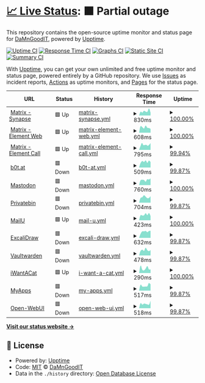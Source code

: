 # [📈 Live Status](https://DaMnGoodIT.github.io/upptime): <!--live status--> **🟧 Partial outage**

This repository contains the open-source uptime monitor and status page for [DaMnGoodIT](https://damngoodit.de), powered by [Upptime](https://github.com/upptime/upptime).

[![Uptime CI](https://github.com/DaMnGoodIT/upptime/workflows/Uptime%20CI/badge.svg)](https://github.com/DaMnGoodIT/upptime/actions?query=workflow%3A%22Uptime+CI%22)
[![Response Time CI](https://github.com/DaMnGoodIT/upptime/workflows/Response%20Time%20CI/badge.svg)](https://github.com/DaMnGoodIT/upptime/actions?query=workflow%3A%22Response+Time+CI%22)
[![Graphs CI](https://github.com/DaMnGoodIT/upptime/workflows/Graphs%20CI/badge.svg)](https://github.com/DaMnGoodIT/upptime/actions?query=workflow%3A%22Graphs+CI%22)
[![Static Site CI](https://github.com/DaMnGoodIT/upptime/workflows/Static%20Site%20CI/badge.svg)](https://github.com/DaMnGoodIT/upptime/actions?query=workflow%3A%22Static+Site+CI%22)
[![Summary CI](https://github.com/DaMnGoodIT/upptime/workflows/Summary%20CI/badge.svg)](https://github.com/DaMnGoodIT/upptime/actions?query=workflow%3A%22Summary+CI%22)

With [Upptime](https://upptime.js.org), you can get your own unlimited and free uptime monitor and status page, powered entirely by a GitHub repository. We use [Issues](https://github.com/DaMnGoodIT/upptime/issues) as incident reports, [Actions](https://github.com/DaMnGoodIT/upptime/actions) as uptime monitors, and [Pages](https://DaMnGoodIT.github.io/upptime) for the status page.

<!--start: status pages-->
<!-- This summary is generated by Upptime (https://github.com/upptime/upptime) -->
<!-- Do not edit this manually, your changes will be overwritten -->
<!-- prettier-ignore -->
| URL | Status | History | Response Time | Uptime |
| --- | ------ | ------- | ------------- | ------ |
| <img alt="" src="https://icons.duckduckgo.com/ip3/matrix.b0t.at.ico" height="13"> [Matrix - Synapse](https://matrix.b0t.at/health) | 🟩 Up | [matrix-synapse.yml](https://github.com/DaMnGoodIT/upptime/commits/HEAD/history/matrix-synapse.yml) | <details><summary><img alt="Response time graph" src="./graphs/matrix-synapse/response-time-week.png" height="20"> 830ms</summary><br><a href="https://status.b0t.at/history/matrix-synapse"><img alt="Response time 914" src="https://img.shields.io/endpoint?url=https%3A%2F%2Fraw.githubusercontent.com%2FDaMnGoodIT%2Fupptime%2FHEAD%2Fapi%2Fmatrix-synapse%2Fresponse-time.json"></a><br><a href="https://status.b0t.at/history/matrix-synapse"><img alt="24-hour response time 555" src="https://img.shields.io/endpoint?url=https%3A%2F%2Fraw.githubusercontent.com%2FDaMnGoodIT%2Fupptime%2FHEAD%2Fapi%2Fmatrix-synapse%2Fresponse-time-day.json"></a><br><a href="https://status.b0t.at/history/matrix-synapse"><img alt="7-day response time 830" src="https://img.shields.io/endpoint?url=https%3A%2F%2Fraw.githubusercontent.com%2FDaMnGoodIT%2Fupptime%2FHEAD%2Fapi%2Fmatrix-synapse%2Fresponse-time-week.json"></a><br><a href="https://status.b0t.at/history/matrix-synapse"><img alt="30-day response time 899" src="https://img.shields.io/endpoint?url=https%3A%2F%2Fraw.githubusercontent.com%2FDaMnGoodIT%2Fupptime%2FHEAD%2Fapi%2Fmatrix-synapse%2Fresponse-time-month.json"></a><br><a href="https://status.b0t.at/history/matrix-synapse"><img alt="1-year response time 978" src="https://img.shields.io/endpoint?url=https%3A%2F%2Fraw.githubusercontent.com%2FDaMnGoodIT%2Fupptime%2FHEAD%2Fapi%2Fmatrix-synapse%2Fresponse-time-year.json"></a></details> | <details><summary><a href="https://status.b0t.at/history/matrix-synapse">100.00%</a></summary><a href="https://status.b0t.at/history/matrix-synapse"><img alt="All-time uptime 100.00%" src="https://img.shields.io/endpoint?url=https%3A%2F%2Fraw.githubusercontent.com%2FDaMnGoodIT%2Fupptime%2FHEAD%2Fapi%2Fmatrix-synapse%2Fuptime.json"></a><br><a href="https://status.b0t.at/history/matrix-synapse"><img alt="24-hour uptime 100.00%" src="https://img.shields.io/endpoint?url=https%3A%2F%2Fraw.githubusercontent.com%2FDaMnGoodIT%2Fupptime%2FHEAD%2Fapi%2Fmatrix-synapse%2Fuptime-day.json"></a><br><a href="https://status.b0t.at/history/matrix-synapse"><img alt="7-day uptime 100.00%" src="https://img.shields.io/endpoint?url=https%3A%2F%2Fraw.githubusercontent.com%2FDaMnGoodIT%2Fupptime%2FHEAD%2Fapi%2Fmatrix-synapse%2Fuptime-week.json"></a><br><a href="https://status.b0t.at/history/matrix-synapse"><img alt="30-day uptime 99.94%" src="https://img.shields.io/endpoint?url=https%3A%2F%2Fraw.githubusercontent.com%2FDaMnGoodIT%2Fupptime%2FHEAD%2Fapi%2Fmatrix-synapse%2Fuptime-month.json"></a><br><a href="https://status.b0t.at/history/matrix-synapse"><img alt="1-year uptime 99.99%" src="https://img.shields.io/endpoint?url=https%3A%2F%2Fraw.githubusercontent.com%2FDaMnGoodIT%2Fupptime%2FHEAD%2Fapi%2Fmatrix-synapse%2Fuptime-year.json"></a></details>
| <img alt="" src="https://icons.duckduckgo.com/ip3/element.b0t.at.ico" height="13"> [Matrix - Element Web](https://element.b0t.at) | 🟩 Up | [matrix-element-web.yml](https://github.com/DaMnGoodIT/upptime/commits/HEAD/history/matrix-element-web.yml) | <details><summary><img alt="Response time graph" src="./graphs/matrix-element-web/response-time-week.png" height="20"> 608ms</summary><br><a href="https://status.b0t.at/history/matrix-element-web"><img alt="Response time 858" src="https://img.shields.io/endpoint?url=https%3A%2F%2Fraw.githubusercontent.com%2FDaMnGoodIT%2Fupptime%2FHEAD%2Fapi%2Fmatrix-element-web%2Fresponse-time.json"></a><br><a href="https://status.b0t.at/history/matrix-element-web"><img alt="24-hour response time 447" src="https://img.shields.io/endpoint?url=https%3A%2F%2Fraw.githubusercontent.com%2FDaMnGoodIT%2Fupptime%2FHEAD%2Fapi%2Fmatrix-element-web%2Fresponse-time-day.json"></a><br><a href="https://status.b0t.at/history/matrix-element-web"><img alt="7-day response time 608" src="https://img.shields.io/endpoint?url=https%3A%2F%2Fraw.githubusercontent.com%2FDaMnGoodIT%2Fupptime%2FHEAD%2Fapi%2Fmatrix-element-web%2Fresponse-time-week.json"></a><br><a href="https://status.b0t.at/history/matrix-element-web"><img alt="30-day response time 770" src="https://img.shields.io/endpoint?url=https%3A%2F%2Fraw.githubusercontent.com%2FDaMnGoodIT%2Fupptime%2FHEAD%2Fapi%2Fmatrix-element-web%2Fresponse-time-month.json"></a><br><a href="https://status.b0t.at/history/matrix-element-web"><img alt="1-year response time 858" src="https://img.shields.io/endpoint?url=https%3A%2F%2Fraw.githubusercontent.com%2FDaMnGoodIT%2Fupptime%2FHEAD%2Fapi%2Fmatrix-element-web%2Fresponse-time-year.json"></a></details> | <details><summary><a href="https://status.b0t.at/history/matrix-element-web">100.00%</a></summary><a href="https://status.b0t.at/history/matrix-element-web"><img alt="All-time uptime 94.43%" src="https://img.shields.io/endpoint?url=https%3A%2F%2Fraw.githubusercontent.com%2FDaMnGoodIT%2Fupptime%2FHEAD%2Fapi%2Fmatrix-element-web%2Fuptime.json"></a><br><a href="https://status.b0t.at/history/matrix-element-web"><img alt="24-hour uptime 100.00%" src="https://img.shields.io/endpoint?url=https%3A%2F%2Fraw.githubusercontent.com%2FDaMnGoodIT%2Fupptime%2FHEAD%2Fapi%2Fmatrix-element-web%2Fuptime-day.json"></a><br><a href="https://status.b0t.at/history/matrix-element-web"><img alt="7-day uptime 100.00%" src="https://img.shields.io/endpoint?url=https%3A%2F%2Fraw.githubusercontent.com%2FDaMnGoodIT%2Fupptime%2FHEAD%2Fapi%2Fmatrix-element-web%2Fuptime-week.json"></a><br><a href="https://status.b0t.at/history/matrix-element-web"><img alt="30-day uptime 100.00%" src="https://img.shields.io/endpoint?url=https%3A%2F%2Fraw.githubusercontent.com%2FDaMnGoodIT%2Fupptime%2FHEAD%2Fapi%2Fmatrix-element-web%2Fuptime-month.json"></a><br><a href="https://status.b0t.at/history/matrix-element-web"><img alt="1-year uptime 94.43%" src="https://img.shields.io/endpoint?url=https%3A%2F%2Fraw.githubusercontent.com%2FDaMnGoodIT%2Fupptime%2FHEAD%2Fapi%2Fmatrix-element-web%2Fuptime-year.json"></a></details>
| <img alt="" src="https://icons.duckduckgo.com/ip3/call.b0t.at.ico" height="13"> [Matrix - Element Call](https://call.b0t.at) | 🟩 Up | [matrix-element-call.yml](https://github.com/DaMnGoodIT/upptime/commits/HEAD/history/matrix-element-call.yml) | <details><summary><img alt="Response time graph" src="./graphs/matrix-element-call/response-time-week.png" height="20"> 795ms</summary><br><a href="https://status.b0t.at/history/matrix-element-call"><img alt="Response time 787" src="https://img.shields.io/endpoint?url=https%3A%2F%2Fraw.githubusercontent.com%2FDaMnGoodIT%2Fupptime%2FHEAD%2Fapi%2Fmatrix-element-call%2Fresponse-time.json"></a><br><a href="https://status.b0t.at/history/matrix-element-call"><img alt="24-hour response time 1049" src="https://img.shields.io/endpoint?url=https%3A%2F%2Fraw.githubusercontent.com%2FDaMnGoodIT%2Fupptime%2FHEAD%2Fapi%2Fmatrix-element-call%2Fresponse-time-day.json"></a><br><a href="https://status.b0t.at/history/matrix-element-call"><img alt="7-day response time 795" src="https://img.shields.io/endpoint?url=https%3A%2F%2Fraw.githubusercontent.com%2FDaMnGoodIT%2Fupptime%2FHEAD%2Fapi%2Fmatrix-element-call%2Fresponse-time-week.json"></a><br><a href="https://status.b0t.at/history/matrix-element-call"><img alt="30-day response time 708" src="https://img.shields.io/endpoint?url=https%3A%2F%2Fraw.githubusercontent.com%2FDaMnGoodIT%2Fupptime%2FHEAD%2Fapi%2Fmatrix-element-call%2Fresponse-time-month.json"></a><br><a href="https://status.b0t.at/history/matrix-element-call"><img alt="1-year response time 787" src="https://img.shields.io/endpoint?url=https%3A%2F%2Fraw.githubusercontent.com%2FDaMnGoodIT%2Fupptime%2FHEAD%2Fapi%2Fmatrix-element-call%2Fresponse-time-year.json"></a></details> | <details><summary><a href="https://status.b0t.at/history/matrix-element-call">99.94%</a></summary><a href="https://status.b0t.at/history/matrix-element-call"><img alt="All-time uptime 99.98%" src="https://img.shields.io/endpoint?url=https%3A%2F%2Fraw.githubusercontent.com%2FDaMnGoodIT%2Fupptime%2FHEAD%2Fapi%2Fmatrix-element-call%2Fuptime.json"></a><br><a href="https://status.b0t.at/history/matrix-element-call"><img alt="24-hour uptime 100.00%" src="https://img.shields.io/endpoint?url=https%3A%2F%2Fraw.githubusercontent.com%2FDaMnGoodIT%2Fupptime%2FHEAD%2Fapi%2Fmatrix-element-call%2Fuptime-day.json"></a><br><a href="https://status.b0t.at/history/matrix-element-call"><img alt="7-day uptime 99.94%" src="https://img.shields.io/endpoint?url=https%3A%2F%2Fraw.githubusercontent.com%2FDaMnGoodIT%2Fupptime%2FHEAD%2Fapi%2Fmatrix-element-call%2Fuptime-week.json"></a><br><a href="https://status.b0t.at/history/matrix-element-call"><img alt="30-day uptime 99.99%" src="https://img.shields.io/endpoint?url=https%3A%2F%2Fraw.githubusercontent.com%2FDaMnGoodIT%2Fupptime%2FHEAD%2Fapi%2Fmatrix-element-call%2Fuptime-month.json"></a><br><a href="https://status.b0t.at/history/matrix-element-call"><img alt="1-year uptime 99.98%" src="https://img.shields.io/endpoint?url=https%3A%2F%2Fraw.githubusercontent.com%2FDaMnGoodIT%2Fupptime%2FHEAD%2Fapi%2Fmatrix-element-call%2Fuptime-year.json"></a></details>
| <img alt="" src="https://icons.duckduckgo.com/ip3/b0t.at.ico" height="13"> [b0t.at](https://b0t.at) | 🟥 Down | [b0t-at.yml](https://github.com/DaMnGoodIT/upptime/commits/HEAD/history/b0t-at.yml) | <details><summary><img alt="Response time graph" src="./graphs/b0t-at/response-time-week.png" height="20"> 509ms</summary><br><a href="https://status.b0t.at/history/b0t-at"><img alt="Response time 861" src="https://img.shields.io/endpoint?url=https%3A%2F%2Fraw.githubusercontent.com%2FDaMnGoodIT%2Fupptime%2FHEAD%2Fapi%2Fb0t-at%2Fresponse-time.json"></a><br><a href="https://status.b0t.at/history/b0t-at"><img alt="24-hour response time 454" src="https://img.shields.io/endpoint?url=https%3A%2F%2Fraw.githubusercontent.com%2FDaMnGoodIT%2Fupptime%2FHEAD%2Fapi%2Fb0t-at%2Fresponse-time-day.json"></a><br><a href="https://status.b0t.at/history/b0t-at"><img alt="7-day response time 509" src="https://img.shields.io/endpoint?url=https%3A%2F%2Fraw.githubusercontent.com%2FDaMnGoodIT%2Fupptime%2FHEAD%2Fapi%2Fb0t-at%2Fresponse-time-week.json"></a><br><a href="https://status.b0t.at/history/b0t-at"><img alt="30-day response time 560" src="https://img.shields.io/endpoint?url=https%3A%2F%2Fraw.githubusercontent.com%2FDaMnGoodIT%2Fupptime%2FHEAD%2Fapi%2Fb0t-at%2Fresponse-time-month.json"></a><br><a href="https://status.b0t.at/history/b0t-at"><img alt="1-year response time 894" src="https://img.shields.io/endpoint?url=https%3A%2F%2Fraw.githubusercontent.com%2FDaMnGoodIT%2Fupptime%2FHEAD%2Fapi%2Fb0t-at%2Fresponse-time-year.json"></a></details> | <details><summary><a href="https://status.b0t.at/history/b0t-at">99.87%</a></summary><a href="https://status.b0t.at/history/b0t-at"><img alt="All-time uptime 100.00%" src="https://img.shields.io/endpoint?url=https%3A%2F%2Fraw.githubusercontent.com%2FDaMnGoodIT%2Fupptime%2FHEAD%2Fapi%2Fb0t-at%2Fuptime.json"></a><br><a href="https://status.b0t.at/history/b0t-at"><img alt="24-hour uptime 99.06%" src="https://img.shields.io/endpoint?url=https%3A%2F%2Fraw.githubusercontent.com%2FDaMnGoodIT%2Fupptime%2FHEAD%2Fapi%2Fb0t-at%2Fuptime-day.json"></a><br><a href="https://status.b0t.at/history/b0t-at"><img alt="7-day uptime 99.87%" src="https://img.shields.io/endpoint?url=https%3A%2F%2Fraw.githubusercontent.com%2FDaMnGoodIT%2Fupptime%2FHEAD%2Fapi%2Fb0t-at%2Fuptime-week.json"></a><br><a href="https://status.b0t.at/history/b0t-at"><img alt="30-day uptime 99.97%" src="https://img.shields.io/endpoint?url=https%3A%2F%2Fraw.githubusercontent.com%2FDaMnGoodIT%2Fupptime%2FHEAD%2Fapi%2Fb0t-at%2Fuptime-month.json"></a><br><a href="https://status.b0t.at/history/b0t-at"><img alt="1-year uptime 100.00%" src="https://img.shields.io/endpoint?url=https%3A%2F%2Fraw.githubusercontent.com%2FDaMnGoodIT%2Fupptime%2FHEAD%2Fapi%2Fb0t-at%2Fuptime-year.json"></a></details>
| <img alt="" src="https://icons.duckduckgo.com/ip3/social.b0t.at.ico" height="13"> [Mastodon](https://social.b0t.at) | 🟥 Down | [mastodon.yml](https://github.com/DaMnGoodIT/upptime/commits/HEAD/history/mastodon.yml) | <details><summary><img alt="Response time graph" src="./graphs/mastodon/response-time-week.png" height="20"> 760ms</summary><br><a href="https://status.b0t.at/history/mastodon"><img alt="Response time 1045" src="https://img.shields.io/endpoint?url=https%3A%2F%2Fraw.githubusercontent.com%2FDaMnGoodIT%2Fupptime%2FHEAD%2Fapi%2Fmastodon%2Fresponse-time.json"></a><br><a href="https://status.b0t.at/history/mastodon"><img alt="24-hour response time 731" src="https://img.shields.io/endpoint?url=https%3A%2F%2Fraw.githubusercontent.com%2FDaMnGoodIT%2Fupptime%2FHEAD%2Fapi%2Fmastodon%2Fresponse-time-day.json"></a><br><a href="https://status.b0t.at/history/mastodon"><img alt="7-day response time 760" src="https://img.shields.io/endpoint?url=https%3A%2F%2Fraw.githubusercontent.com%2FDaMnGoodIT%2Fupptime%2FHEAD%2Fapi%2Fmastodon%2Fresponse-time-week.json"></a><br><a href="https://status.b0t.at/history/mastodon"><img alt="30-day response time 800" src="https://img.shields.io/endpoint?url=https%3A%2F%2Fraw.githubusercontent.com%2FDaMnGoodIT%2Fupptime%2FHEAD%2Fapi%2Fmastodon%2Fresponse-time-month.json"></a><br><a href="https://status.b0t.at/history/mastodon"><img alt="1-year response time 1053" src="https://img.shields.io/endpoint?url=https%3A%2F%2Fraw.githubusercontent.com%2FDaMnGoodIT%2Fupptime%2FHEAD%2Fapi%2Fmastodon%2Fresponse-time-year.json"></a></details> | <details><summary><a href="https://status.b0t.at/history/mastodon">100.00%</a></summary><a href="https://status.b0t.at/history/mastodon"><img alt="All-time uptime 100.00%" src="https://img.shields.io/endpoint?url=https%3A%2F%2Fraw.githubusercontent.com%2FDaMnGoodIT%2Fupptime%2FHEAD%2Fapi%2Fmastodon%2Fuptime.json"></a><br><a href="https://status.b0t.at/history/mastodon"><img alt="24-hour uptime 99.99%" src="https://img.shields.io/endpoint?url=https%3A%2F%2Fraw.githubusercontent.com%2FDaMnGoodIT%2Fupptime%2FHEAD%2Fapi%2Fmastodon%2Fuptime-day.json"></a><br><a href="https://status.b0t.at/history/mastodon"><img alt="7-day uptime 100.00%" src="https://img.shields.io/endpoint?url=https%3A%2F%2Fraw.githubusercontent.com%2FDaMnGoodIT%2Fupptime%2FHEAD%2Fapi%2Fmastodon%2Fuptime-week.json"></a><br><a href="https://status.b0t.at/history/mastodon"><img alt="30-day uptime 99.94%" src="https://img.shields.io/endpoint?url=https%3A%2F%2Fraw.githubusercontent.com%2FDaMnGoodIT%2Fupptime%2FHEAD%2Fapi%2Fmastodon%2Fuptime-month.json"></a><br><a href="https://status.b0t.at/history/mastodon"><img alt="1-year uptime 99.99%" src="https://img.shields.io/endpoint?url=https%3A%2F%2Fraw.githubusercontent.com%2FDaMnGoodIT%2Fupptime%2FHEAD%2Fapi%2Fmastodon%2Fuptime-year.json"></a></details>
| <img alt="" src="https://icons.duckduckgo.com/ip3/bin.b0t.at.ico" height="13"> [Privatebin](https://bin.b0t.at) | 🟥 Down | [privatebin.yml](https://github.com/DaMnGoodIT/upptime/commits/HEAD/history/privatebin.yml) | <details><summary><img alt="Response time graph" src="./graphs/privatebin/response-time-week.png" height="20"> 704ms</summary><br><a href="https://status.b0t.at/history/privatebin"><img alt="Response time 892" src="https://img.shields.io/endpoint?url=https%3A%2F%2Fraw.githubusercontent.com%2FDaMnGoodIT%2Fupptime%2FHEAD%2Fapi%2Fprivatebin%2Fresponse-time.json"></a><br><a href="https://status.b0t.at/history/privatebin"><img alt="24-hour response time 698" src="https://img.shields.io/endpoint?url=https%3A%2F%2Fraw.githubusercontent.com%2FDaMnGoodIT%2Fupptime%2FHEAD%2Fapi%2Fprivatebin%2Fresponse-time-day.json"></a><br><a href="https://status.b0t.at/history/privatebin"><img alt="7-day response time 704" src="https://img.shields.io/endpoint?url=https%3A%2F%2Fraw.githubusercontent.com%2FDaMnGoodIT%2Fupptime%2FHEAD%2Fapi%2Fprivatebin%2Fresponse-time-week.json"></a><br><a href="https://status.b0t.at/history/privatebin"><img alt="30-day response time 760" src="https://img.shields.io/endpoint?url=https%3A%2F%2Fraw.githubusercontent.com%2FDaMnGoodIT%2Fupptime%2FHEAD%2Fapi%2Fprivatebin%2Fresponse-time-month.json"></a><br><a href="https://status.b0t.at/history/privatebin"><img alt="1-year response time 903" src="https://img.shields.io/endpoint?url=https%3A%2F%2Fraw.githubusercontent.com%2FDaMnGoodIT%2Fupptime%2FHEAD%2Fapi%2Fprivatebin%2Fresponse-time-year.json"></a></details> | <details><summary><a href="https://status.b0t.at/history/privatebin">99.87%</a></summary><a href="https://status.b0t.at/history/privatebin"><img alt="All-time uptime 100.00%" src="https://img.shields.io/endpoint?url=https%3A%2F%2Fraw.githubusercontent.com%2FDaMnGoodIT%2Fupptime%2FHEAD%2Fapi%2Fprivatebin%2Fuptime.json"></a><br><a href="https://status.b0t.at/history/privatebin"><img alt="24-hour uptime 99.06%" src="https://img.shields.io/endpoint?url=https%3A%2F%2Fraw.githubusercontent.com%2FDaMnGoodIT%2Fupptime%2FHEAD%2Fapi%2Fprivatebin%2Fuptime-day.json"></a><br><a href="https://status.b0t.at/history/privatebin"><img alt="7-day uptime 99.87%" src="https://img.shields.io/endpoint?url=https%3A%2F%2Fraw.githubusercontent.com%2FDaMnGoodIT%2Fupptime%2FHEAD%2Fapi%2Fprivatebin%2Fuptime-week.json"></a><br><a href="https://status.b0t.at/history/privatebin"><img alt="30-day uptime 99.97%" src="https://img.shields.io/endpoint?url=https%3A%2F%2Fraw.githubusercontent.com%2FDaMnGoodIT%2Fupptime%2FHEAD%2Fapi%2Fprivatebin%2Fuptime-month.json"></a><br><a href="https://status.b0t.at/history/privatebin"><img alt="1-year uptime 100.00%" src="https://img.shields.io/endpoint?url=https%3A%2F%2Fraw.githubusercontent.com%2FDaMnGoodIT%2Fupptime%2FHEAD%2Fapi%2Fprivatebin%2Fuptime-year.json"></a></details>
| <img alt="" src="https://icons.duckduckgo.com/ip3/mail.b0t.at.ico" height="13"> [MailU](https://mail.b0t.at) | 🟩 Up | [mail-u.yml](https://github.com/DaMnGoodIT/upptime/commits/HEAD/history/mail-u.yml) | <details><summary><img alt="Response time graph" src="./graphs/mail-u/response-time-week.png" height="20"> 423ms</summary><br><a href="https://status.b0t.at/history/mail-u"><img alt="Response time 543" src="https://img.shields.io/endpoint?url=https%3A%2F%2Fraw.githubusercontent.com%2FDaMnGoodIT%2Fupptime%2FHEAD%2Fapi%2Fmail-u%2Fresponse-time.json"></a><br><a href="https://status.b0t.at/history/mail-u"><img alt="24-hour response time 327" src="https://img.shields.io/endpoint?url=https%3A%2F%2Fraw.githubusercontent.com%2FDaMnGoodIT%2Fupptime%2FHEAD%2Fapi%2Fmail-u%2Fresponse-time-day.json"></a><br><a href="https://status.b0t.at/history/mail-u"><img alt="7-day response time 423" src="https://img.shields.io/endpoint?url=https%3A%2F%2Fraw.githubusercontent.com%2FDaMnGoodIT%2Fupptime%2FHEAD%2Fapi%2Fmail-u%2Fresponse-time-week.json"></a><br><a href="https://status.b0t.at/history/mail-u"><img alt="30-day response time 516" src="https://img.shields.io/endpoint?url=https%3A%2F%2Fraw.githubusercontent.com%2FDaMnGoodIT%2Fupptime%2FHEAD%2Fapi%2Fmail-u%2Fresponse-time-month.json"></a><br><a href="https://status.b0t.at/history/mail-u"><img alt="1-year response time 543" src="https://img.shields.io/endpoint?url=https%3A%2F%2Fraw.githubusercontent.com%2FDaMnGoodIT%2Fupptime%2FHEAD%2Fapi%2Fmail-u%2Fresponse-time-year.json"></a></details> | <details><summary><a href="https://status.b0t.at/history/mail-u">100.00%</a></summary><a href="https://status.b0t.at/history/mail-u"><img alt="All-time uptime 80.70%" src="https://img.shields.io/endpoint?url=https%3A%2F%2Fraw.githubusercontent.com%2FDaMnGoodIT%2Fupptime%2FHEAD%2Fapi%2Fmail-u%2Fuptime.json"></a><br><a href="https://status.b0t.at/history/mail-u"><img alt="24-hour uptime 100.00%" src="https://img.shields.io/endpoint?url=https%3A%2F%2Fraw.githubusercontent.com%2FDaMnGoodIT%2Fupptime%2FHEAD%2Fapi%2Fmail-u%2Fuptime-day.json"></a><br><a href="https://status.b0t.at/history/mail-u"><img alt="7-day uptime 100.00%" src="https://img.shields.io/endpoint?url=https%3A%2F%2Fraw.githubusercontent.com%2FDaMnGoodIT%2Fupptime%2FHEAD%2Fapi%2Fmail-u%2Fuptime-week.json"></a><br><a href="https://status.b0t.at/history/mail-u"><img alt="30-day uptime 83.41%" src="https://img.shields.io/endpoint?url=https%3A%2F%2Fraw.githubusercontent.com%2FDaMnGoodIT%2Fupptime%2FHEAD%2Fapi%2Fmail-u%2Fuptime-month.json"></a><br><a href="https://status.b0t.at/history/mail-u"><img alt="1-year uptime 80.70%" src="https://img.shields.io/endpoint?url=https%3A%2F%2Fraw.githubusercontent.com%2FDaMnGoodIT%2Fupptime%2FHEAD%2Fapi%2Fmail-u%2Fuptime-year.json"></a></details>
| <img alt="" src="https://icons.duckduckgo.com/ip3/draw.b0t.at.ico" height="13"> [ExcaliDraw](https://draw.b0t.at) | 🟥 Down | [excali-draw.yml](https://github.com/DaMnGoodIT/upptime/commits/HEAD/history/excali-draw.yml) | <details><summary><img alt="Response time graph" src="./graphs/excali-draw/response-time-week.png" height="20"> 632ms</summary><br><a href="https://status.b0t.at/history/excali-draw"><img alt="Response time 635" src="https://img.shields.io/endpoint?url=https%3A%2F%2Fraw.githubusercontent.com%2FDaMnGoodIT%2Fupptime%2FHEAD%2Fapi%2Fexcali-draw%2Fresponse-time.json"></a><br><a href="https://status.b0t.at/history/excali-draw"><img alt="24-hour response time 641" src="https://img.shields.io/endpoint?url=https%3A%2F%2Fraw.githubusercontent.com%2FDaMnGoodIT%2Fupptime%2FHEAD%2Fapi%2Fexcali-draw%2Fresponse-time-day.json"></a><br><a href="https://status.b0t.at/history/excali-draw"><img alt="7-day response time 632" src="https://img.shields.io/endpoint?url=https%3A%2F%2Fraw.githubusercontent.com%2FDaMnGoodIT%2Fupptime%2FHEAD%2Fapi%2Fexcali-draw%2Fresponse-time-week.json"></a><br><a href="https://status.b0t.at/history/excali-draw"><img alt="30-day response time 601" src="https://img.shields.io/endpoint?url=https%3A%2F%2Fraw.githubusercontent.com%2FDaMnGoodIT%2Fupptime%2FHEAD%2Fapi%2Fexcali-draw%2Fresponse-time-month.json"></a><br><a href="https://status.b0t.at/history/excali-draw"><img alt="1-year response time 635" src="https://img.shields.io/endpoint?url=https%3A%2F%2Fraw.githubusercontent.com%2FDaMnGoodIT%2Fupptime%2FHEAD%2Fapi%2Fexcali-draw%2Fresponse-time-year.json"></a></details> | <details><summary><a href="https://status.b0t.at/history/excali-draw">99.87%</a></summary><a href="https://status.b0t.at/history/excali-draw"><img alt="All-time uptime 99.96%" src="https://img.shields.io/endpoint?url=https%3A%2F%2Fraw.githubusercontent.com%2FDaMnGoodIT%2Fupptime%2FHEAD%2Fapi%2Fexcali-draw%2Fuptime.json"></a><br><a href="https://status.b0t.at/history/excali-draw"><img alt="24-hour uptime 99.07%" src="https://img.shields.io/endpoint?url=https%3A%2F%2Fraw.githubusercontent.com%2FDaMnGoodIT%2Fupptime%2FHEAD%2Fapi%2Fexcali-draw%2Fuptime-day.json"></a><br><a href="https://status.b0t.at/history/excali-draw"><img alt="7-day uptime 99.87%" src="https://img.shields.io/endpoint?url=https%3A%2F%2Fraw.githubusercontent.com%2FDaMnGoodIT%2Fupptime%2FHEAD%2Fapi%2Fexcali-draw%2Fuptime-week.json"></a><br><a href="https://status.b0t.at/history/excali-draw"><img alt="30-day uptime 99.91%" src="https://img.shields.io/endpoint?url=https%3A%2F%2Fraw.githubusercontent.com%2FDaMnGoodIT%2Fupptime%2FHEAD%2Fapi%2Fexcali-draw%2Fuptime-month.json"></a><br><a href="https://status.b0t.at/history/excali-draw"><img alt="1-year uptime 99.96%" src="https://img.shields.io/endpoint?url=https%3A%2F%2Fraw.githubusercontent.com%2FDaMnGoodIT%2Fupptime%2FHEAD%2Fapi%2Fexcali-draw%2Fuptime-year.json"></a></details>
| <img alt="" src="https://icons.duckduckgo.com/ip3/vault.b0t.at.ico" height="13"> [Vaultwarden](https://vault.b0t.at) | 🟥 Down | [vaultwarden.yml](https://github.com/DaMnGoodIT/upptime/commits/HEAD/history/vaultwarden.yml) | <details><summary><img alt="Response time graph" src="./graphs/vaultwarden/response-time-week.png" height="20"> 478ms</summary><br><a href="https://status.b0t.at/history/vaultwarden"><img alt="Response time 604" src="https://img.shields.io/endpoint?url=https%3A%2F%2Fraw.githubusercontent.com%2FDaMnGoodIT%2Fupptime%2FHEAD%2Fapi%2Fvaultwarden%2Fresponse-time.json"></a><br><a href="https://status.b0t.at/history/vaultwarden"><img alt="24-hour response time 469" src="https://img.shields.io/endpoint?url=https%3A%2F%2Fraw.githubusercontent.com%2FDaMnGoodIT%2Fupptime%2FHEAD%2Fapi%2Fvaultwarden%2Fresponse-time-day.json"></a><br><a href="https://status.b0t.at/history/vaultwarden"><img alt="7-day response time 478" src="https://img.shields.io/endpoint?url=https%3A%2F%2Fraw.githubusercontent.com%2FDaMnGoodIT%2Fupptime%2FHEAD%2Fapi%2Fvaultwarden%2Fresponse-time-week.json"></a><br><a href="https://status.b0t.at/history/vaultwarden"><img alt="30-day response time 524" src="https://img.shields.io/endpoint?url=https%3A%2F%2Fraw.githubusercontent.com%2FDaMnGoodIT%2Fupptime%2FHEAD%2Fapi%2Fvaultwarden%2Fresponse-time-month.json"></a><br><a href="https://status.b0t.at/history/vaultwarden"><img alt="1-year response time 604" src="https://img.shields.io/endpoint?url=https%3A%2F%2Fraw.githubusercontent.com%2FDaMnGoodIT%2Fupptime%2FHEAD%2Fapi%2Fvaultwarden%2Fresponse-time-year.json"></a></details> | <details><summary><a href="https://status.b0t.at/history/vaultwarden">99.87%</a></summary><a href="https://status.b0t.at/history/vaultwarden"><img alt="All-time uptime 99.96%" src="https://img.shields.io/endpoint?url=https%3A%2F%2Fraw.githubusercontent.com%2FDaMnGoodIT%2Fupptime%2FHEAD%2Fapi%2Fvaultwarden%2Fuptime.json"></a><br><a href="https://status.b0t.at/history/vaultwarden"><img alt="24-hour uptime 99.07%" src="https://img.shields.io/endpoint?url=https%3A%2F%2Fraw.githubusercontent.com%2FDaMnGoodIT%2Fupptime%2FHEAD%2Fapi%2Fvaultwarden%2Fuptime-day.json"></a><br><a href="https://status.b0t.at/history/vaultwarden"><img alt="7-day uptime 99.87%" src="https://img.shields.io/endpoint?url=https%3A%2F%2Fraw.githubusercontent.com%2FDaMnGoodIT%2Fupptime%2FHEAD%2Fapi%2Fvaultwarden%2Fuptime-week.json"></a><br><a href="https://status.b0t.at/history/vaultwarden"><img alt="30-day uptime 99.91%" src="https://img.shields.io/endpoint?url=https%3A%2F%2Fraw.githubusercontent.com%2FDaMnGoodIT%2Fupptime%2FHEAD%2Fapi%2Fvaultwarden%2Fuptime-month.json"></a><br><a href="https://status.b0t.at/history/vaultwarden"><img alt="1-year uptime 99.96%" src="https://img.shields.io/endpoint?url=https%3A%2F%2Fraw.githubusercontent.com%2FDaMnGoodIT%2Fupptime%2FHEAD%2Fapi%2Fvaultwarden%2Fuptime-year.json"></a></details>
| <img alt="" src="https://icons.duckduckgo.com/ip3/iwanta.cat.ico" height="13"> [iWantACat](https://iwanta.cat) | 🟩 Up | [i-want-a-cat.yml](https://github.com/DaMnGoodIT/upptime/commits/HEAD/history/i-want-a-cat.yml) | <details><summary><img alt="Response time graph" src="./graphs/i-want-a-cat/response-time-week.png" height="20"> 290ms</summary><br><a href="https://status.b0t.at/history/i-want-a-cat"><img alt="Response time 354" src="https://img.shields.io/endpoint?url=https%3A%2F%2Fraw.githubusercontent.com%2FDaMnGoodIT%2Fupptime%2FHEAD%2Fapi%2Fi-want-a-cat%2Fresponse-time.json"></a><br><a href="https://status.b0t.at/history/i-want-a-cat"><img alt="24-hour response time 230" src="https://img.shields.io/endpoint?url=https%3A%2F%2Fraw.githubusercontent.com%2FDaMnGoodIT%2Fupptime%2FHEAD%2Fapi%2Fi-want-a-cat%2Fresponse-time-day.json"></a><br><a href="https://status.b0t.at/history/i-want-a-cat"><img alt="7-day response time 290" src="https://img.shields.io/endpoint?url=https%3A%2F%2Fraw.githubusercontent.com%2FDaMnGoodIT%2Fupptime%2FHEAD%2Fapi%2Fi-want-a-cat%2Fresponse-time-week.json"></a><br><a href="https://status.b0t.at/history/i-want-a-cat"><img alt="30-day response time 378" src="https://img.shields.io/endpoint?url=https%3A%2F%2Fraw.githubusercontent.com%2FDaMnGoodIT%2Fupptime%2FHEAD%2Fapi%2Fi-want-a-cat%2Fresponse-time-month.json"></a><br><a href="https://status.b0t.at/history/i-want-a-cat"><img alt="1-year response time 354" src="https://img.shields.io/endpoint?url=https%3A%2F%2Fraw.githubusercontent.com%2FDaMnGoodIT%2Fupptime%2FHEAD%2Fapi%2Fi-want-a-cat%2Fresponse-time-year.json"></a></details> | <details><summary><a href="https://status.b0t.at/history/i-want-a-cat">100.00%</a></summary><a href="https://status.b0t.at/history/i-want-a-cat"><img alt="All-time uptime 100.00%" src="https://img.shields.io/endpoint?url=https%3A%2F%2Fraw.githubusercontent.com%2FDaMnGoodIT%2Fupptime%2FHEAD%2Fapi%2Fi-want-a-cat%2Fuptime.json"></a><br><a href="https://status.b0t.at/history/i-want-a-cat"><img alt="24-hour uptime 100.00%" src="https://img.shields.io/endpoint?url=https%3A%2F%2Fraw.githubusercontent.com%2FDaMnGoodIT%2Fupptime%2FHEAD%2Fapi%2Fi-want-a-cat%2Fuptime-day.json"></a><br><a href="https://status.b0t.at/history/i-want-a-cat"><img alt="7-day uptime 100.00%" src="https://img.shields.io/endpoint?url=https%3A%2F%2Fraw.githubusercontent.com%2FDaMnGoodIT%2Fupptime%2FHEAD%2Fapi%2Fi-want-a-cat%2Fuptime-week.json"></a><br><a href="https://status.b0t.at/history/i-want-a-cat"><img alt="30-day uptime 100.00%" src="https://img.shields.io/endpoint?url=https%3A%2F%2Fraw.githubusercontent.com%2FDaMnGoodIT%2Fupptime%2FHEAD%2Fapi%2Fi-want-a-cat%2Fuptime-month.json"></a><br><a href="https://status.b0t.at/history/i-want-a-cat"><img alt="1-year uptime 100.00%" src="https://img.shields.io/endpoint?url=https%3A%2F%2Fraw.githubusercontent.com%2FDaMnGoodIT%2Fupptime%2FHEAD%2Fapi%2Fi-want-a-cat%2Fuptime-year.json"></a></details>
| <img alt="" src="https://icons.duckduckgo.com/ip3/apps.b0t.at.ico" height="13"> [MyApps](https://apps.b0t.at) | 🟥 Down | [my-apps.yml](https://github.com/DaMnGoodIT/upptime/commits/HEAD/history/my-apps.yml) | <details><summary><img alt="Response time graph" src="./graphs/my-apps/response-time-week.png" height="20"> 517ms</summary><br><a href="https://status.b0t.at/history/my-apps"><img alt="Response time 593" src="https://img.shields.io/endpoint?url=https%3A%2F%2Fraw.githubusercontent.com%2FDaMnGoodIT%2Fupptime%2FHEAD%2Fapi%2Fmy-apps%2Fresponse-time.json"></a><br><a href="https://status.b0t.at/history/my-apps"><img alt="24-hour response time 531" src="https://img.shields.io/endpoint?url=https%3A%2F%2Fraw.githubusercontent.com%2FDaMnGoodIT%2Fupptime%2FHEAD%2Fapi%2Fmy-apps%2Fresponse-time-day.json"></a><br><a href="https://status.b0t.at/history/my-apps"><img alt="7-day response time 517" src="https://img.shields.io/endpoint?url=https%3A%2F%2Fraw.githubusercontent.com%2FDaMnGoodIT%2Fupptime%2FHEAD%2Fapi%2Fmy-apps%2Fresponse-time-week.json"></a><br><a href="https://status.b0t.at/history/my-apps"><img alt="30-day response time 526" src="https://img.shields.io/endpoint?url=https%3A%2F%2Fraw.githubusercontent.com%2FDaMnGoodIT%2Fupptime%2FHEAD%2Fapi%2Fmy-apps%2Fresponse-time-month.json"></a><br><a href="https://status.b0t.at/history/my-apps"><img alt="1-year response time 593" src="https://img.shields.io/endpoint?url=https%3A%2F%2Fraw.githubusercontent.com%2FDaMnGoodIT%2Fupptime%2FHEAD%2Fapi%2Fmy-apps%2Fresponse-time-year.json"></a></details> | <details><summary><a href="https://status.b0t.at/history/my-apps">99.87%</a></summary><a href="https://status.b0t.at/history/my-apps"><img alt="All-time uptime 99.99%" src="https://img.shields.io/endpoint?url=https%3A%2F%2Fraw.githubusercontent.com%2FDaMnGoodIT%2Fupptime%2FHEAD%2Fapi%2Fmy-apps%2Fuptime.json"></a><br><a href="https://status.b0t.at/history/my-apps"><img alt="24-hour uptime 99.07%" src="https://img.shields.io/endpoint?url=https%3A%2F%2Fraw.githubusercontent.com%2FDaMnGoodIT%2Fupptime%2FHEAD%2Fapi%2Fmy-apps%2Fuptime-day.json"></a><br><a href="https://status.b0t.at/history/my-apps"><img alt="7-day uptime 99.87%" src="https://img.shields.io/endpoint?url=https%3A%2F%2Fraw.githubusercontent.com%2FDaMnGoodIT%2Fupptime%2FHEAD%2Fapi%2Fmy-apps%2Fuptime-week.json"></a><br><a href="https://status.b0t.at/history/my-apps"><img alt="30-day uptime 99.97%" src="https://img.shields.io/endpoint?url=https%3A%2F%2Fraw.githubusercontent.com%2FDaMnGoodIT%2Fupptime%2FHEAD%2Fapi%2Fmy-apps%2Fuptime-month.json"></a><br><a href="https://status.b0t.at/history/my-apps"><img alt="1-year uptime 99.99%" src="https://img.shields.io/endpoint?url=https%3A%2F%2Fraw.githubusercontent.com%2FDaMnGoodIT%2Fupptime%2FHEAD%2Fapi%2Fmy-apps%2Fuptime-year.json"></a></details>
| <img alt="" src="https://icons.duckduckgo.com/ip3/ai.b0t.at.ico" height="13"> [Open-WebUI](https://ai.b0t.at) | 🟥 Down | [open-web-ui.yml](https://github.com/DaMnGoodIT/upptime/commits/HEAD/history/open-web-ui.yml) | <details><summary><img alt="Response time graph" src="./graphs/open-web-ui/response-time-week.png" height="20"> 518ms</summary><br><a href="https://status.b0t.at/history/open-web-ui"><img alt="Response time 592" src="https://img.shields.io/endpoint?url=https%3A%2F%2Fraw.githubusercontent.com%2FDaMnGoodIT%2Fupptime%2FHEAD%2Fapi%2Fopen-web-ui%2Fresponse-time.json"></a><br><a href="https://status.b0t.at/history/open-web-ui"><img alt="24-hour response time 642" src="https://img.shields.io/endpoint?url=https%3A%2F%2Fraw.githubusercontent.com%2FDaMnGoodIT%2Fupptime%2FHEAD%2Fapi%2Fopen-web-ui%2Fresponse-time-day.json"></a><br><a href="https://status.b0t.at/history/open-web-ui"><img alt="7-day response time 518" src="https://img.shields.io/endpoint?url=https%3A%2F%2Fraw.githubusercontent.com%2FDaMnGoodIT%2Fupptime%2FHEAD%2Fapi%2Fopen-web-ui%2Fresponse-time-week.json"></a><br><a href="https://status.b0t.at/history/open-web-ui"><img alt="30-day response time 519" src="https://img.shields.io/endpoint?url=https%3A%2F%2Fraw.githubusercontent.com%2FDaMnGoodIT%2Fupptime%2FHEAD%2Fapi%2Fopen-web-ui%2Fresponse-time-month.json"></a><br><a href="https://status.b0t.at/history/open-web-ui"><img alt="1-year response time 592" src="https://img.shields.io/endpoint?url=https%3A%2F%2Fraw.githubusercontent.com%2FDaMnGoodIT%2Fupptime%2FHEAD%2Fapi%2Fopen-web-ui%2Fresponse-time-year.json"></a></details> | <details><summary><a href="https://status.b0t.at/history/open-web-ui">99.87%</a></summary><a href="https://status.b0t.at/history/open-web-ui"><img alt="All-time uptime 99.96%" src="https://img.shields.io/endpoint?url=https%3A%2F%2Fraw.githubusercontent.com%2FDaMnGoodIT%2Fupptime%2FHEAD%2Fapi%2Fopen-web-ui%2Fuptime.json"></a><br><a href="https://status.b0t.at/history/open-web-ui"><img alt="24-hour uptime 99.07%" src="https://img.shields.io/endpoint?url=https%3A%2F%2Fraw.githubusercontent.com%2FDaMnGoodIT%2Fupptime%2FHEAD%2Fapi%2Fopen-web-ui%2Fuptime-day.json"></a><br><a href="https://status.b0t.at/history/open-web-ui"><img alt="7-day uptime 99.87%" src="https://img.shields.io/endpoint?url=https%3A%2F%2Fraw.githubusercontent.com%2FDaMnGoodIT%2Fupptime%2FHEAD%2Fapi%2Fopen-web-ui%2Fuptime-week.json"></a><br><a href="https://status.b0t.at/history/open-web-ui"><img alt="30-day uptime 99.97%" src="https://img.shields.io/endpoint?url=https%3A%2F%2Fraw.githubusercontent.com%2FDaMnGoodIT%2Fupptime%2FHEAD%2Fapi%2Fopen-web-ui%2Fuptime-month.json"></a><br><a href="https://status.b0t.at/history/open-web-ui"><img alt="1-year uptime 99.96%" src="https://img.shields.io/endpoint?url=https%3A%2F%2Fraw.githubusercontent.com%2FDaMnGoodIT%2Fupptime%2FHEAD%2Fapi%2Fopen-web-ui%2Fuptime-year.json"></a></details>

<!--end: status pages-->

[**Visit our status website →**](https://DaMnGoodIT.github.io/upptime)

## 📄 License

- Powered by: [Upptime](https://github.com/upptime/upptime)
- Code: [MIT](./LICENSE) © [DaMnGoodIT](https://damngoodit.de)
- Data in the `./history` directory: [Open Database License](https://opendatacommons.org/licenses/odbl/1-0/)
